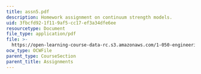 ```yaml
---
title: assn5.pdf
description: Homework assignment on continuum strength models.
uid: 3fbcfd92-1f11-9af5-cc17-ef3a34dfe6ee
resourcetype: Document
file_type: application/pdf
file: >-
  https://open-learning-course-data-rc.s3.amazonaws.com/1-050-engineering-mechanics-i-fall-2007/3fbcfd921f119af5cc17ef3a34dfe6ee_assn5.pdf
ocw_type: OCWFile
parent_type: CourseSection
parent_title: Assignments
---
```


